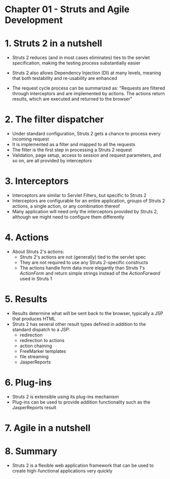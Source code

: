 # Chapter 01 - Struts and Agile Development

# 1. Struts 2 in a nutshell
* Struts 2 reduces (and in most cases eliminates) ties to the servlet specification, making the testing process substantially easier
* Struts 2 also allows Dependency Injection (DI) at many levels, meaning that both testability and re-usability are enhanced

* The request cycle process can be summarized as: "Requests are filtered through interceptors and are implemented by actions. The actions return results, which are executed and returned to the browser"

# 2. The filter dispatcher
* Under standard configuration, Struts 2 gets a chance to process every incoming request
* It is implemented as a filter and mapped to all the requests
* The filter is the first step in processing a Struts 2 request
* Validation, page setup, access to session and request parameters, and so on, are all provided by interceptors


# 3. Interceptors
* Interceptors are similar to Servlet Filters, but specific to Struts 2
* Interceptors are configurable for an entire application, groups of Struts 2 actions, a single action, or any combination thereof
* Many application will need only the interceptors provided by Struts 2, although we might need to configure them differently

# 4. Actions
* About Struts 2's actions:
	* Struts 2's actions are not (generally) tied to the servlet spec
	* They are not required to use any Struts 2-specific constructs
	* The actions handle form data more elegantly than Struts 1's *ActionForm* and return simple strings instead of the *ActionForward* used in Struts 1
	
# 5. Results
* Results determine what will be sent back to the browser, typically a JSP that produces HTML
* Struts 2 has several other result types defined in addition to the standard dispatch to a JSP:
	* redirection
	* redirection to actions
	* action chaining
	* FreeMarker templates
	* file streaming
	* JasperReports

# 6. Plug-ins
* Struts 2 is extensible using its plug-ins mechanism
* Plug-ins can be used to provide addition functionality such as the JasperReports result

# 7. Agile in a nutshell

# 8. Summary
* Struts 2 is a flexible web application framework that can be used to create high-functional applications very quickly
